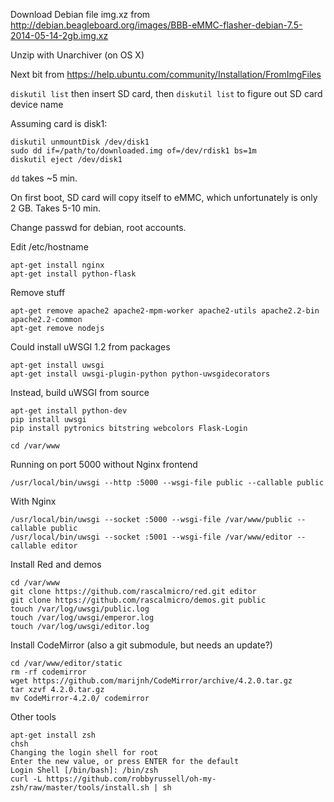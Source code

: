 Download Debian file img.xz from http://debian.beagleboard.org/images/BBB-eMMC-flasher-debian-7.5-2014-05-14-2gb.img.xz

Unzip with Unarchiver (on OS X)

Next bit from https://help.ubuntu.com/community/Installation/FromImgFiles

`diskutil list` then insert SD card, then `diskutil list` to figure out SD card device name

Assuming card is disk1:

    diskutil unmountDisk /dev/disk1
    sudo dd if=/path/to/downloaded.img of=/dev/rdisk1 bs=1m
    diskutil eject /dev/disk1

`dd` takes ~5 min.

On first boot, SD card will copy itself to eMMC, which unfortunately is only 2 GB. Takes 5-10 min.

Change passwd for debian, root accounts.

Edit /etc/hostname

    apt-get install nginx
    apt-get install python-flask

Remove stuff

    apt-get remove apache2 apache2-mpm-worker apache2-utils apache2.2-bin apache2.2-common
    apt-get remove nodejs

Could install uWSGI 1.2 from packages

    apt-get install uwsgi
    apt-get install uwsgi-plugin-python python-uwsgidecorators

Instead, build uWSGI from source

    apt-get install python-dev
    pip install uwsgi
    pip install pytronics bitstring webcolors Flask-Login

    cd /var/www

Running on port 5000 without Nginx frontend

    /usr/local/bin/uwsgi --http :5000 --wsgi-file public --callable public

With Nginx

    /usr/local/bin/uwsgi --socket :5000 --wsgi-file /var/www/public --callable public
    /usr/local/bin/uwsgi --socket :5001 --wsgi-file /var/www/editor --callable editor

Install Red and demos

    cd /var/www
    git clone https://github.com/rascalmicro/red.git editor
    git clone https://github.com/rascalmicro/demos.git public
    touch /var/log/uwsgi/public.log
    touch /var/log/uwsgi/emperor.log
    touch /var/log/uwsgi/editor.log 

Install CodeMirror (also a git submodule, but needs an update?)

    cd /var/www/editor/static
    rm -rf codemirror
    wget https://github.com/marijnh/CodeMirror/archive/4.2.0.tar.gz
    tar xzvf 4.2.0.tar.gz
    mv CodeMirror-4.2.0/ codemirror

Other tools

    apt-get install zsh
    chsh
    Changing the login shell for root
    Enter the new value, or press ENTER for the default
    Login Shell [/bin/bash]: /bin/zsh
    curl -L https://github.com/robbyrussell/oh-my-zsh/raw/master/tools/install.sh | sh




